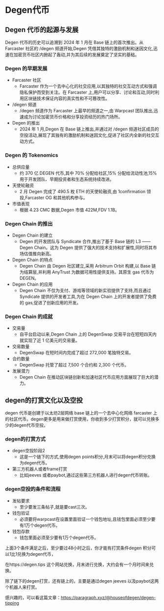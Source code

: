 # Degen代币

## Degen 代币的起源与发展

Degen 代币的历史可以追溯到 2024 年 1 月在 Base 链上的首次推出。从 Farcaster 社区的 /degen 频道开始,Degen 凭借其独特的激励机制和迷因文化,迅速在加密货币社区内掀起了轰动,并为其后续的发展奠定了坚实的基础。

### Degen 的早期发展

- Farcaster 社区
  - Farcaster 作为一个去中心化的社交应用,以其独特的社交互动方式和强调隐私保护而受到关注。在 Farcaster 上,用户可以分享、讨论和互动,同时利用区块链技术保证内容的真实性和不可篡改性。
- /degen 频道
  - /degen 频道作为 Farcaster 上最早的频道之一,由 Warpcast 团队推出,迅速成为讨论加密货币价格和分享投资经历的热门场所。
- Degen 的推出
  - 2024 年 1 月,Degen 在 Base 链上推出,并通过对 /degen 频道社区成员的空投活动,展现了其独有的激励机制和迷因文化,促进了社区内全新的社交互动方式。

### Degen 的 Tokenomics

- 总供应量
  - 约 370 亿 DEGEN 代币,其中 70% 分配给社区,15% 分配给流动性池,15% 用于开发团队、早期投资者和生态系统持续改进。
- 天使轮融资
  - 2 月 Degen 完成了 490.5 枚 ETH 的天使轮融资,由 1confirmation 领投,Farcaster OG 和其他机构参与。
- 市值表现
  - 根据 4.23 CMC 数据,Degen 市值 422M,FDV 1.1B。

### Degen Chain 的推出

- Degen Chain 的建立
  - Degen 的开发团队与 Syndicate 合作,推出了基于 Base 链的 L3 —— Degen Chain。这为 Degen 提供了强大的技术支持和扩展性,同时将其市场估值推向新高。
- Degen Chain 的特点
  - Degen Chain 由 Degen 社区建立,采用 Arbitrum Orbit 构建,以 Base 链为结算层,并利用 AnyTrust 为数据可用性提供支持。其原生 gas 代币为 DEGEN。
- Degen Chain 的应用
  - Degen Chain 不仅为支付、游戏等领域的新实验提供了支持,而且通过 Syndicate 提供的开发者工具,为在 Degen Chain 上的开发者提供了免费的 gas,促进了创新应用的开发。

### Degen Chain 的成就

- 交易量
  - 自平台启动以来,Degen Chain 上的 DegenSwap 交易平台在短短四天内就实现了近 1 亿美元的交易量。
- 交易数量
  - DegenSwap 在短时间内完成了超过 272,000 笔独特交易。
- 合约数量
  - DegenSwap 托管了超过 7,500 个合约和 2,300 个代币。
- 发展潜力
  - Degen Chain 在推动区块链创新和加速社区代币应用方面展现了巨大的潜力。

## degen的打赏文化以及空投

degen 代币是创建于以太坊2层网络 base 链上的一个去中心化网络 farcaster 上的社区代币。degen更多是用来做打赏使用，你收到多少打赏积分，就可以兑换多少的degen代币空投。

### degen的打赏方式

- degen空投阶段2
  - 这是一个链下的方式,使用degen points积分,月末可以将degen积分兑换为degen代币。
- 第三方机器人或者frame打赏
  - 比如jeeves 或者paybot,通过这些第三方机器人进行degen代币转账。

### degen空投的条件和流程

- 发帖要求
  - 至少要发三条帖子,就是要cast三次。
- 钱包验证
  - 必须要将warpcast在设置里面验证一个钱包地址,且钱包里面必须至少要有1万个degen代币。
- 钱包存款
  - 钱包里面必须至少要有1万个degen代币。

上面3个条件满足之后，至少要过48小时之后，你才能有打赏条件degen 积分可以1比1兑换为degen代币，

在https://degen.tips 这个网站兑换，月末进行兑换，大约会有一个月时间来兑换。

除了链下的degen打赏，还有链上的，主要是通过degen jeeves 以及paybot这两个机器人来打赏。

感兴趣的，可以看这篇文章：https://paragraph.xyz/@houseofdegen/degen-tipping
